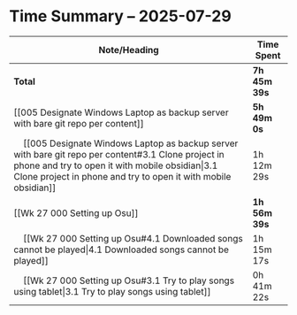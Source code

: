 # Time Summary – 2025-07-29

| Note/Heading | Time Spent |
|--------------|------------|
| **Total** | **7h 45m 39s** |
| [[005 Designate Windows Laptop as backup server with bare git repo per content]] | **5h 49m 0s** |
| &nbsp;&nbsp;&nbsp;&nbsp;[[005 Designate Windows Laptop as backup server with bare git repo per content#3.1 Clone project in phone and try to open it with mobile obsidian\|3.1 Clone project in phone and try to open it with mobile obsidian]] | 1h 12m 29s |
| [[Wk 27 000 Setting up Osu]] | **1h 56m 39s** |
| &nbsp;&nbsp;&nbsp;&nbsp;[[Wk 27 000 Setting up Osu#4.1 Downloaded songs cannot be played\|4.1 Downloaded songs cannot be played]] | 1h 15m 17s |
| &nbsp;&nbsp;&nbsp;&nbsp;[[Wk 27 000 Setting up Osu#3.1 Try to play songs using tablet\|3.1 Try to play songs using tablet]] | 0h 41m 22s |

